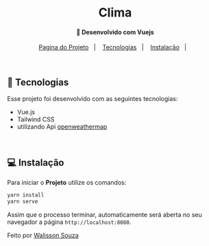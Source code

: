 <h1 align="center">
    Clima
</h1>

<h4 align="center">
  🚀 Desenvolvido com Vuejs
</h4>

<p align="center">
  <a href="https://clima-umber.vercel.app/">Pagina do Projeto</a>&nbsp;&nbsp;&nbsp;|&nbsp;&nbsp;&nbsp;
  <a href="#rocket-tecnologias">Tecnologias</a>&nbsp;&nbsp;&nbsp;|&nbsp;&nbsp;&nbsp;
  <a href="#-instalação">Instalação</a>&nbsp;&nbsp;&nbsp;|&nbsp;&nbsp;&nbsp;
  
</p>

<br>

## :rocket: Tecnologias

Esse projeto foi desenvolvido com as seguintes tecnologias:

- Vue.js
- Tailwind CSS
- utilizando Api [openweathermap](https://openweathermap.org/)
<br>

## 💻 Instalação

Para iniciar o **Projeto** utilize os comandos:

```bash
yarn install
yarn serve
```

Assim que o processo terminar, automaticamente será aberta no seu navegador a página `http://localhost:8080`.

Feito por [Walisson Souza](https://github.com/walisson27)
